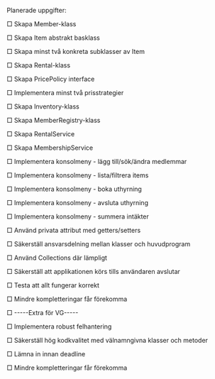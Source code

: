 Planerade uppgifter:

□ Skapa Member-klass

□ Skapa Item abstrakt basklass

□ Skapa minst två konkreta subklasser av Item

□ Skapa Rental-klass

□ Skapa PricePolicy interface

□ Implementera minst två prisstrategier

□ Skapa Inventory-klass

□ Skapa MemberRegistry-klass

□ Skapa RentalService

□ Skapa MembershipService

□ Implementera konsolmeny - lägg till/sök/ändra medlemmar

□ Implementera konsolmeny - lista/filtrera items

□ Implementera konsolmeny - boka uthyrning

□ Implementera konsolmeny - avsluta uthyrning

□ Implementera konsolmeny - summera intäkter

□ Använd privata attribut med getters/setters

□ Säkerställ ansvarsdelning mellan klasser och huvudprogram

□ Använd Collections där lämpligt

□ Säkerställ att applikationen körs tills användaren avslutar

□ Testa att allt fungerar korrekt

□ Mindre kompletteringar får förekomma


□ -----Extra för VG-----

□ Implementera robust felhantering

□ Säkerställ hög kodkvalitet med välnamngivna klasser och metoder

□ Lämna in innan deadline

□ Mindre kompletteringar får förekomma
